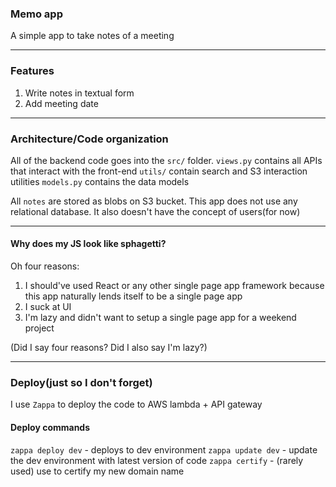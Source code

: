 ### Memo app

A simple app to take notes of a meeting

----

### Features
1. Write notes in textual form
2. Add meeting date
----

### Architecture/Code organization
All of the backend code goes into the `src/` folder.
`views.py` contains all APIs that interact with the front-end
`utils/` contain search and S3 interaction utilities
`models.py` contains the data models

All `notes` are stored as blobs on S3 bucket. This app does not use any relational database. It also doesn't have the concept of users(for now)

----

#### Why does my JS look like sphagetti?
Oh four reasons:
1. I should've used React or any other single page app framework because this app naturally lends itself to be a single page app
2. I suck at UI
3. I'm lazy and didn't want to setup a single page app for a weekend project

(Did I say four reasons? Did I also say I'm lazy?)

----

### Deploy(just so I don't forget)
I use `Zappa` to deploy the code to AWS lambda + API gateway

#### Deploy commands
`zappa deploy dev` - deploys to dev environment
`zappa update dev` - update the dev environment with latest version of code
`zappa certify` - (rarely used) use to certify my new domain name
